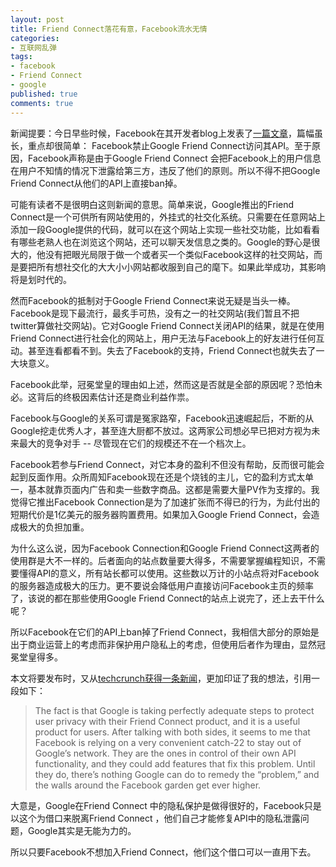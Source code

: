 ```yaml
---
layout: post
title: Friend Connect落花有意，Facebook流水无情
categories:
- 互联网乱弹
tags:
- facebook
- Friend Connect
- google
published: true
comments: true
---
```

新闻提要：今日早些时候，Facebook在其开发者blog上发表了[一篇文章](http://developers.facebook.com/news.php?blog=1&amp;story=111)，篇幅虽长，重点却很简单： Facebook禁止Google Friend Connect访问其API。至于原因，Facebook声称是由于Google Friend Connect 会把Facebook上的用户信息在用户不知情的情况下泄露给第三方，违反了他们的原则。所以不得不把Google Friend Connect从他们的API上直接ban掉。

可能有读者不是很明白这则新闻的意思。简单来说，Google推出的Friend Connect是一个可供所有网站使用的，外挂式的社交化系统。只需要在任意网站上添加一段Google提供的代码，就可以在这个网站上实现一些社交功能，比如看看有哪些老熟人也在浏览这个网站，还可以聊天发信息之类的。Google的野心是很大的，他没有把眼光局限于做一个或者买一个类似Facebook这样的社交网站，而是要把所有想社交化的大大小小网站都收服到自己的麾下。如果此举成功，其影响将是划时代的。

然而Facebook的抵制对于Google Friend Connect来说无疑是当头一棒。Facebook是现下最流行，最炙手可热，没有之一的社交网站(我们暂且不把twitter算做社交网站)。它对Google Friend Connect关闭API的结果，就是在使用Friend Connect进行社会化的网站上，用户无法与Facebook上的好友进行任何互动。甚至连看都看不到。失去了Facebook的支持，Friend Connect也就失去了一大块意义。

Facebook此举，冠冕堂皇的理由如上述，然而这是否就是全部的原因呢？恐怕未必。这背后的终极因素估计还是商业利益作祟。

Facebook与Google的关系可谓是冤家路窄，Facebook迅速崛起后，不断的从Google挖走优秀人才，甚至连大厨都不放过。这两家公司想必早已把对方视为未来最大的竞争对手 -- 尽管现在它们的规模还不在一个档次上。

Facebook若参与Friend Connect，对它本身的盈利不但没有帮助，反而很可能会起到反面作用。众所周知Facebook现在还是个烧钱的主儿，它的盈利方式太单一，基本就靠页面内广告和卖一些数字商品。这都是需要大量PV作为支撑的。我觉得它推出Facebook Connection是为了加速扩张而不得已的行为，为此付出的短期代价是1亿美元的服务器购置费用。如果加入Google Friend Connect，会造成极大的负担加重。

为什么这么说，因为Facebook Connection和Google Friend Connect这两者的使用群是大不一样的。后者面向的站点数量要大得多，不需要掌握编程知识，不需要懂得API的意义，所有站长都可以使用。这些数以万计的小站点将对Facebook的服务器造成极大的压力。更不要说会降低用户直接访问Facebook主页的频率了，该说的都在那些使用Google Friend Connect的站点上说完了，还上去干什么呢？

所以Facebook在它们的API上ban掉了Friend Connect，我相信大部分的原始是出于商业运营上的考虑而非保护用户隐私上的考虑，但使用后者作为理由，显然冠冕堂皇得多。

本文将要发布时，又从[techcrunch获得一条新闻](http://www.techcrunch.com/2008/05/15/he-said-she-said-in-google-v-facebook/)，更加印证了我的想法，引用一段如下：

> The fact is that Google is taking perfectly adequate steps to protect user privacy with their Friend Connect product, and it is a useful product for users. After talking with both sides, it seems to me that Facebook is relying on a very convenient catch-22 to stay out of Google’s network. They are the ones in control of their own API functionality, and they could add features that fix this problem. Until they do, there’s nothing Google can do to remedy the “problem,” and the walls around the Facebook garden get ever higher.

大意是，Google在Friend Connect 中的隐私保护是做得很好的，Facebook只是以这个为借口来脱离Friend Connect ，他们自己才能修复API中的隐私泄露问题，Google其实是无能为力的。

所以只要Facebook不想加入Friend Connect，他们这个借口可以一直用下去。

